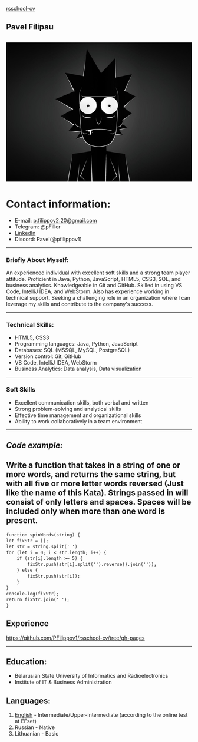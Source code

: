 
[rsschool-cv](https://PFilippov1.github.io/rsschool-cv/cv)
## **Pavel Filipau**

![avatar](/img/ava.jpg  "avatar")
  ---
# **Contact information:**

- E-mail: p.filippov2.20@gmail.com
- Telegram: @pFiller
- [LinkedIn](https://linkedin.com/in/pavel-filipau)
- Discord: Pavel(@pfilippov1)
---
### **Briefly About Myself:**
An experienced individual with excellent soft skills and a strong team player attitude. Proficient in Java, Python, JavaScript, HTML5, CSS3, SQL, and business analytics. Knowledgeable in Git and GitHub. Skilled in using VS Code, IntelliJ IDEA, and WebStorm. Also has experience working in technical support. Seeking a challenging role in an organization where I can leverage my skills and contribute to the company's success.

---
### **Technical Skills:**

- HTML5, CSS3
- Programming languages: Java, Python, JavaScript
- Databases: SQL (MSSQL, MySQL, PostgreSQL)
- Version control: Git, GitHub
- VS Code, IntelliJ IDEA, WebStorm
- Business Analytics: Data analysis, Data visualization
---
### **Soft Skills**
- Excellent communication skills, both verbal and written
- Strong problem-solving and analytical skills
- Effective time management and organizational skills
- Ability to work collaboratively in a team environment
---
## ***Code example:***
Write a function that takes in a string of one or more words, and returns the same string, but with all five or more letter words reversed (Just like the name of this Kata). Strings passed in will consist of only letters and spaces. Spaces will be included only when more than one word is present.
---

```
function spinWords(string) {
let fixStr = [];
let str = string.split(' ')
for (let i = 0; i < str.length; i++) {
	if (str[i].length >= 5) {
		fixStr.push(str[i].split('').reverse().join(''));
	} else {
		fixStr.push(str[i]);
	}
}
console.log(fixStr);
return fixStr.join(' ');
}

```
## **Experience**
https://github.com/PFilippov1/rsschool-cv/tree/gh-pages

---
## **Education:**
- Belarusian State University of Informatics and Radioelectronics
- Institute of IT & Business Administration

## **Languages:**
1. [English](https://www.efset.org/cert/wAVMSD) - Intermediate/Upper-intermediate (according to the online test at EFset)
2. Russian - Native
3. Lithuanian - Basic